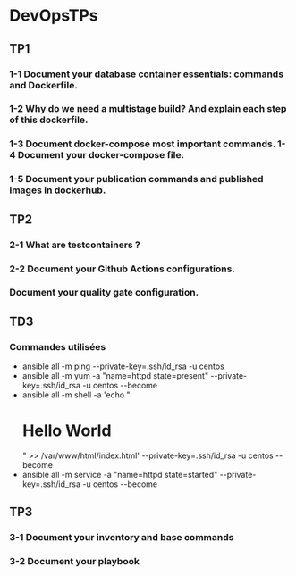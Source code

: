 # DevOpsTPs

## TP1 

### 1-1 Document your database container essentials: commands and Dockerfile.

### 1-2 Why do we need a multistage build? And explain each step of this dockerfile.

### 1-3 Document docker-compose most important commands. 1-4 Document your docker-compose file.

### 1-5 Document your publication commands and published images in dockerhub.


## TP2 

### 2-1 What are testcontainers ?

### 2-2 Document your Github Actions configurations. 

### Document your quality gate configuration.

## TD3

### Commandes utilisées 
- ansible all -m ping --private-key=.ssh/id_rsa -u centos
- ansible all -m yum -a "name=httpd state=present" --private-key=.ssh/id_rsa -u centos --become
- ansible all -m shell -a 'echo "<html><h1>Hello World</h1></html>" >> /var/www/html/index.html' --private-key=.ssh/id_rsa -u centos --become
- ansible all -m service -a "name=httpd state=started" --private-key=.ssh/id_rsa -u centos --become

## TP3

### 3-1 Document your inventory and base commands

### 3-2 Document your playbook